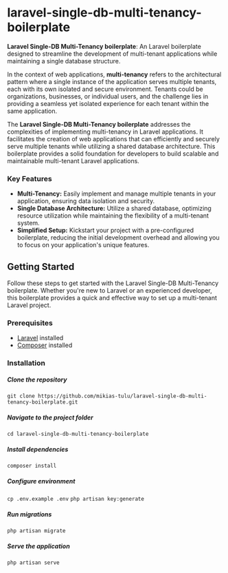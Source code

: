 # laravel-single-db-multi-tenancy-boilerplate

**Laravel Single-DB Multi-Tenancy boilerplate**: An Laravel boilerplate designed to streamline the development of multi-tenant applications while maintaining a single database structure.

In the context of web applications, **multi-tenancy** refers to the architectural pattern where a single instance of the application serves multiple tenants, each with its own isolated and secure environment. Tenants could be organizations, businesses, or individual users, and the challenge lies in providing a seamless yet isolated experience for each tenant within the same application.

The **Laravel Single-DB Multi-Tenancy boilerplate** addresses the complexities of implementing multi-tenancy in Laravel applications. It facilitates the creation of web applications that can efficiently and securely serve multiple tenants while utilizing a shared database architecture. This boilerplate provides a solid foundation for developers to build scalable and maintainable multi-tenant Laravel applications.

### Key Features

- **Multi-Tenancy:** Easily implement and manage multiple tenants in your application, ensuring data isolation and security.
- **Single Database Architecture:** Utilize a shared database, optimizing resource utilization while maintaining the flexibility of a multi-tenant system.
- **Simplified Setup:** Kickstart your project with a pre-configured boilerplate, reducing the initial development overhead and allowing you to focus on your application's unique features.

## Getting Started

Follow these steps to get started with the Laravel Single-DB Multi-Tenancy boilerplate. Whether you're new to Laravel or an experienced developer, this boilerplate provides a quick and effective way to set up a multi-tenant Laravel project.

### Prerequisites

- [Laravel](https://laravel.com/docs) installed
- [Composer](https://getcomposer.org/) installed

### Installation

##### Clone the repository
``` git clone https://github.com/mikias-tulu/laravel-single-db-multi-tenancy-boilerplate.git ```

##### Navigate to the project folder
``` cd laravel-single-db-multi-tenancy-boilerplate ```

##### Install dependencies
``` composer install ```

##### Configure environment
 ``` cp .env.example .env ```
``` php artisan key:generate ```

##### Run migrations
``` php artisan migrate ```

##### Serve the application
``` php artisan serve ```
